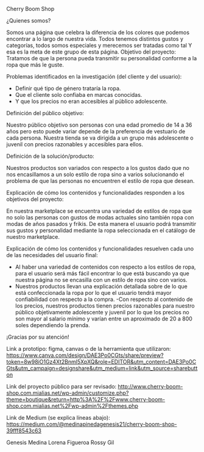 Cherry Boom Shop

¿Quienes somos?

Somos una página que celebra la diferencia de los colores que podemos encontrar a lo largo de nuestra vida. Todos tenemos distintos gustos y categorías, todos somos especiales y merecemos ser tratadas como tal Y esa es la meta de este grupo de esta página.
Objetivo del proyecto:
Tratamos de que la persona pueda transmitir su personalidad conforme a la ropa que más le guste.


Problemas identificados en la investigación (del cliente y del usuario):
- Definir qué tipo de género trataría la ropa.
- Que el cliente solo confiaba en marcas conocidas.
- Y que los precios no eran accesibles al público adolescente.


Definición del público objetivo:

Nuestro público objetivo son personas con una edad promedio de 14 a 36 años pero esto puede variar depende de la preferencia de vestuario de cada persona. Nuestra tienda se va dirigida a un grupo más adolescente o juvenil con precios razonables y accesibles para ellos.


Definición de la solución/producto:

Nuestros productos son variados con respecto a los gustos dado que no nos encasillamos a un solo estilo de ropa sino a varios solucionando el problema de que las personas no encuentren el estilo de ropa que desean.


Explicación de cómo los contenidos y funcionalidades responden a los objetivos del proyecto:

En nuestra marketplace se encuentra una variedad de estilos de ropa que no solo las personas con gustos de modas actuales sino también ropa con modas de años pasados y frikis. De esta manera el usuario podrá transmitir sus gustos y personalidad mediante la ropa seleccionada en el catálogo de nuestro marketplace.


Explicación de cómo los contenidos y funcionalidades resuelven cada uno de las necesidades del usuario final:
- Al haber una variedad de contenidos con respecto a los estilos de ropa, para el usuario será más fácil encontrar lo que está buscando ya que nuestra página no se encasilla con un estilo de ropa sino con varios.
- Nuestros productos llevan una explicación detallada sobre de lo que está confeccionada la ropa por lo que el usuario tendrá mayor confiabilidad con respecto a la compra.
-Con respecto al contenido de los precios, nuestros productos tienen precios razonables para nuestro público objetivamente adolescente y juvenil por lo que los precios no son mayor al salario mínimo y varían entre un aproximado de 20 a 800 soles dependiendo la prenda.


¡Gracias por su atención!

Link a prototipo: figma, canvas o de la herramienta que utilizaron: https://www.canva.com/design/DAE3Po0CGts/share/preview?token=8w98iO1Gz4Xt2Bnml5XpXQ&role=EDITOR&utm_content=DAE3Po0CGts&utm_campaign=designshare&utm_medium=link&utm_source=sharebutton

Link del proyecto público para ser revisado: http://www.cherry-boom-shop.com.mialias.net/wp-admin/customize.php?theme=boutique&return=http%3A%2F%2Fwww.cherry-boom-shop.com.mialias.net%2Fwp-admin%2Fthemes.php

Link de Medium (se explica líneas abajo): https://medium.com/@medinapinedagenesis21/cherry-boom-shop-39fff8543c63

Genesis Medina
Lorena Figueroa 
Rossy Gil

